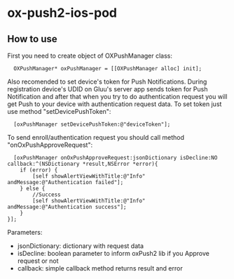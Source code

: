 # ox-push2-ios-pod

## How to use

  First you need to create object of OXPushManager class:
  
      OXPushManager* oxPushManager = [[OXPushManager alloc] init];

  Also recomended to set device's token for Push Notifications. During registration device's UDID on Gluu's server app sends token for Push Notification and after that when you try to do authentication request you will get Push to your device with authentication request data. 
  To set token just use method "setDevicePushToken":
  
      [oxPushManager setDevicePushToken:@"deviceToken"];

  To send enroll/authentication request you should call method "onOxPushApproveRequest":
  
      [oxPushManager onOxPushApproveRequest:jsonDictionary isDecline:NO callback:^(NSDictionary *result,NSError *error){
        if (error) {
            [self showAlertViewWithTitle:@"Info" andMessage:@"Authentication failed"];
        } else {
            //Success
            [self showAlertViewWithTitle:@"Info" andMessage:@"Authentication success"];
        }
    }];
  
  Parameters: 
  - jsonDictionary: dictionary with request data
  - isDecline: boolean parameter to inform oxPush2 lib if you Approve request or not
  - callback: simple callback method returns result and error
  

